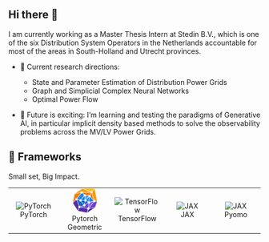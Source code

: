 ## Hi there 👋

I am currently working as a Master Thesis Intern at Stedin B.V., which is one of the six Distribution System Operators in the Netherlands accountable for most of the areas in South-Holland and Utrecht provinces.



- 🔭 Current research directions:
    - State and Parameter Estimation of Distribution Power Grids
    - Graph and Simplicial Complex Neural Networks
    - Optimal Power Flow 
      
      
- 🌱 Future is exciting: I’m learning and testing the paradigms of Generative AI, in particular implicit density based methods to solve the observability problems across the MV/LV Power Grids. 

## 🚀 Frameworks

Small set, Big Impact.

<table>
  <tr>
    <td align="center" width="96">
      <img src="https://cdn.jsdelivr.net/gh/devicons/devicon/icons/pytorch/pytorch-original.svg" width="48" height="48" alt="PyTorch" />
      <br>PyTorch
    </td>
    <td align="center" width="96">
      <img src="https://raw.githubusercontent.com/pyg-team/pyg_sphinx_theme/master/pyg_sphinx_theme/static/img/pyg_logo.png" width="48" height="48" alt="PyG" />
      <br>Pytorch Geometric
    <td align="center" width="96">
      <img src="https://cdn.jsdelivr.net/gh/devicons/devicon/icons/tensorflow/tensorflow-original.svg" width="48" height="48" alt="TensorFlow" />
      <br>TensorFlow
    </td>
    <td align="center" width="96">
      <img src="https://raw.githubusercontent.com/jax-ml/jax/main/images/jax_logo_250px.png" width="48" height="48" alt="JAX" />
      <br>JAX
    </td>
      <td align="center" width="96">
      <img src="https://pyomo.readthedocs.io/en/stable/_images/PyomoNewBlue3.png" width="48" height="48" alt="JAX" />
      <br>Pyomo
    </td>
  </tr>
</table>


<!--
**prajapati-incontrol/prajapati-incontrol** is a ✨ _special_ ✨ repository because its `README.md` (this file) appears on your GitHub profile.

Here are some ideas to get you started:

- 🔭 I’m currently working on ...
- 🌱 I’m currently learning ...
- 👯 I’m looking to collaborate on ...
- 🤔 I’m looking for help with ...
- 💬 Ask me about ...
- 📫 How to reach me: ...
- 😄 Pronouns: ...
- ⚡ Fun fact: ...
-->
